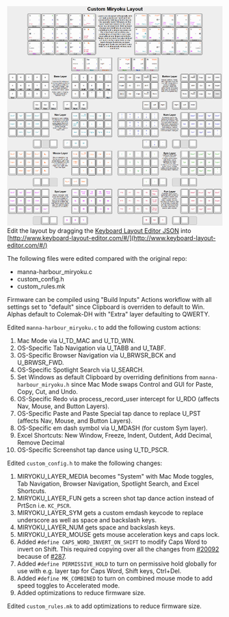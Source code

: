 ![Custom Miryoku Key Map](https://github.com/PiousAeneas/miryoku_qmk/blob/miryoku/users/manna-harbour_miryoku/custom-miryoku-layout.png)
Edit the layout by dragging the [Keyboard Layout Editor JSON](https://github.com/PiousAeneas/miryoku_qmk/blob/miryoku/users/manna-harbour_miryoku/custom-miryoku-layout.json) into [http://www.keyboard-layout-editor.com/#/](http://www.keyboard-layout-editor.com/#/)


The following files were edited compared with the original repo:
- manna-harbour_miryoku.c
- custom_config.h
- custom_rules.mk

Firmware can be compiled using "Build Inputs" Actions workflow with all settings set to "default" since Clipboard is overriden to default to Win. Alphas default to Colemak-DH with "Extra" layer defaulting to QWERTY.

Edited `manna-harbour_miryoku.c` to add the following custom actions:
1. Mac Mode via U_TD_MAC and U_TD_WIN.
2. OS-Specific Tab Navigation via U_TABB and U_TABF.
3. OS-Specific Browser Navigation via U_BRWSR_BCK and U_BRWSR_FWD.
4. OS-Specific Spotlight Search via U_SEARCH.
5. Set Windows as default Clipboard by overriding definitions from `manna-harbour_miryoku.h` since Mac Mode swaps Control and GUI for Paste, Copy, Cut, and Undo.
6. OS-Specific Redo via process_record_user intercept for U_RDO (affects Nav, Mouse, and Button Layers).
7. OS-Specific Paste and Paste Special tap dance to replace U_PST (affects Nav, Mouse, and Button Layers).
8. OS-Specific em dash symbol via U_MDASH (for custom Sym layer).
9. Excel Shortcuts: New Window, Freeze, Indent, Outdent, Add Decimal, Remove Decimal
10. OS-Specific Screenshot tap dance using U_TD_PSCR.

Edited `custom_config.h` to make the following changes:
1. MIRYOKU_LAYER_MEDIA becomes "System" with Mac Mode toggles, Tab Navigation, Browser Navigation, Spotlight Search, and Excel Shortcuts.
2. MIRYOKU_LAYER_FUN gets a screen shot tap dance action instead of PrtScn i.e. `KC_PSCR`.
3. MIRYOKU_LAYER_SYM gets a custom emdash keycode to replace underscore as well as space and backslash keys.
4. MIRYOKU_LAYER_NUM gets space and backslash keys.
5. MIRYOKU_LAYER_MOUSE gets mouse acceleration keys and caps lock.
6. Added `#define CAPS_WORD_INVERT_ON_SHIFT` to modify Caps Word to invert on Shift. This required copying over all the changes from [#20092](https://github.com/qmk/qmk_firmware/commit/ae63c0f509fae71270fb5885d504ee26cbad95ff) because of [#287](https://github.com/manna-harbour/miryoku/discussions/287).
7. Added `#define PERMISSIVE_HOLD` to turn on permissive hold globally for use with e.g. layer tap for Caps Word, Shift keys, Ctrl+Del.
8. Added `#define MK_COMBINED` to turn on combined mouse mode to add speed toggles to Accelerated mode.
9. Added optimizations to reduce firmware size.

Edited `custom_rules.mk` to add optimizations to reduce firmware size.
